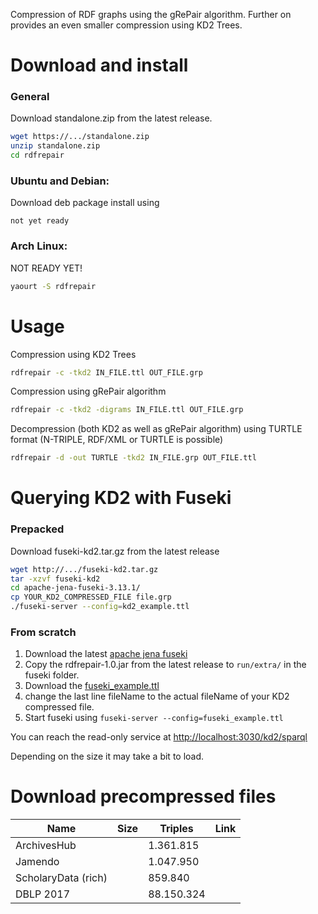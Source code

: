 Compression of RDF graphs using the gRePair algorithm. 
Further on provides an even smaller compression using KD2 Trees. 

# Download and install

### General

Download standalone.zip from the latest release. 
```bash
wget https://.../standalone.zip
unzip standalone.zip
cd rdfrepair
```

### Ubuntu and Debian: 

Download deb package install using 
```
not yet ready
```

### Arch Linux: 

NOT READY YET!
```bash
yaourt -S rdfrepair
```

# Usage

Compression using KD2 Trees
```bash
rdfrepair -c -tkd2 IN_FILE.ttl OUT_FILE.grp
```

Compression using gRePair algorithm
```bash
rdfrepair -c -tkd2 -digrams IN_FILE.ttl OUT_FILE.grp
```

Decompression (both KD2 as well as gRePair algorithm) using TURTLE format (N-TRIPLE, RDF/XML or TURTLE is possible)
```bash
rdfrepair -d -out TURTLE -tkd2 IN_FILE.grp OUT_FILE.ttl
```

# Querying KD2 with Fuseki

### Prepacked 

Download fuseki-kd2.tar.gz from the latest release

```bash
wget http://.../fuseki-kd2.tar.gz
tar -xzvf fuseki-kd2
cd apache-jena-fuseki-3.13.1/
cp YOUR_KD2_COMPRESSED_FILE file.grp
./fuseki-server --config=kd2_example.ttl
```


### From scratch

1. Download the latest [apache jena fuseki](https://jena.apache.org/download/#jena-fuseki)
2. Copy the rdfrepair-1.0.jar from the latest release to `run/extra/` in the fuseki folder. 
3. Download the [fuseki_example.ttl](https://github.com/dice-group/GraphCompression/blob/develop/fuseki_example.ttl)
4. change the last line fileName to the actual fileName of your KD2 compressed file. 
5. Start fuseki using `fuseki-server --config=fuseki_example.ttl` 

You can reach the read-only service at [http://localhost:3030/kd2/sparql](http://localhost:3030/kd2/sparql)

Depending on the size it may take a bit to load. 


# Download precompressed files
Name | Size | Triples | Link
------------ | ------------- | -------------  | -------------
ArchivesHub | | 1.361.815 | 
Jamendo | | 1.047.950 | 
ScholaryData (rich) | | 859.840 |
DBLP 2017 | | 88.150.324 | 
